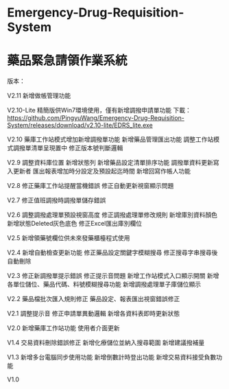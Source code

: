 # Emergency-Drug-Requisition-System
藥品緊急請領作業系統
====
版本：

V2.11
新增做帳管理功能

V2.10-Lite
精簡版供Win7環境使用，僅有新增調撥申請單功能
下載：
https://github.com/PingyuWang/Emergency-Drug-Requisition-System/releases/download/v2.10-lite/EDRS_lite.exe

V2.10
藥庫工作站模式增加新增調撥單功能
新增藥品管理匯出功能
調整工作站模式調撥單清單呈現置中
修正版本號判斷邏輯

V2.9
調整資料庫位置
新增狀態列
新增藥品設定清單排序功能
調撥單資料更新寫入更新者
匯出報表增加時分設定及預設起迄時間
新增回寫作帳人功能

V2.8
修正藥庫工作站提醒當機錯誤
修正自動更新視窗顯示問題

V2.7
修正值班調撥時調撥單儲存錯誤

V2.6
調整調撥處理單預設視窗高度
修正調撥處理單修改規則
新增庫別資料顏色
新增狀態Deleted灰色底色
修正Excel匯出庫別欄位

V2.5
新增領藥號欄位供未來發藥櫃檯程式使用

V2.4
新增自動檢查更新功能
修正藥品設定關鍵字模糊搜尋
修正搜尋字串搜尋後自動刪除

V2.3
修正新調撥單提示錯誤
修正提示音問題
新增工作站模式入口顯示開關
新增各單位儲位、藥品代碼、料號模糊搜尋功能
新增調撥處理單子庫儲位顯示

V2.2
藥品檔批次匯入規則修正
藥品設定、報表匯出視窗錯誤修正

V2.1
調整提示音
修正申請單異動邏輯
新增各資料表即時更新狀態

V2.0
新增藥庫工作站功能
使用者介面更新

V1.4
交易資料刪除錯誤修正
新增化療儲位並納入搜尋範圍
新增建議撥補量

V1.3
新增多台電腦同步使用功能
新增倒數計時登出功能
新增交易資料接受負數功能

V1.0
